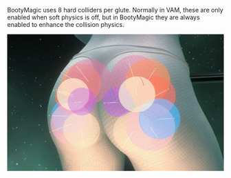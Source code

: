 BootyMagic uses 8 hard colliders per glute. Normally in VAM, these are only enabled when soft physics is off, but in BootyMagic they are always enabled to enhance the collision physics.

![1_2_glute_hard_colliders.jpg](/assets/screens/naturalis/1_2_glute_hard_colliders.jpg)
